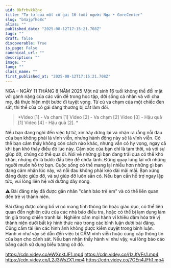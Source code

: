 ```yaml
---
uid: 0kfrbvkk2nx
title: "Tự tử của một cô gái 16 tuổi người Nga • GoreCenter"
slug: "b4ajpfho8c"
alias: ""
published_date: "2025-08-12T17:15:21.708Z"
tags: ""
draft: false
discoverable: True
is_page: False
canonical_url: ""
description: ""
image: ""
lang: ""
class_name: ""
first_published_at: "2025-08-12T17:15:21.708Z"
---
```

NGA – NGÀY 11 THÁNG 8 NĂM 2025 Một nữ sinh 16 tuổi không thể đối mặt với gánh nặng của các vấn đề trong học tập, đời sống cá nhân và với cha mẹ, đã thực hiện một bước đi tuyệt vọng. Từ cú va chạm của một chiếc đèn sắt, thi thể của cô gái đáng thương bị cắt làm đôi. 

> *Video [1] - Va chạm [1] Video [2] - Va chạm [2] Video [3] - Hậu quả [1] Video [4] - Hậu quả [2]. *

Nếu bạn đang nghĩ đến việc tự tử, xin hãy dừng lại và nhận ra rằng nỗi đau của bạn không phải là vĩnh viễn, nhưng hành động này sẽ là vĩnh viễn. Có thể bạn cảm thấy không còn cách nào khác, nhưng vẫn có hy vọng, ngay cả khi bạn khó thấy điều đó lúc này. Cảm xúc của bạn chỉ là tạm thời, và với sự giúp đỡ, chúng có thể qua đi. Nói về những gì bạn đang trải qua có thể khó khăn, nhưng đó là bước đầu tiên để chữa lành. Đừng quay lưng lại với những người muốn hỗ trợ bạn. Cuộc sống có thể mang lại nhiều hơn những gì bạn đang cảm nhận lúc này, và nỗi đau không phải kéo dài mãi mãi. Bạn xứng đáng được giúp đỡ, và sự giúp đỡ luôn sẵn có. Nếu bạn cần hỗ trợ ngay lập tức, vui lòng liên hệ với đường dây nóng.

⚠️ Bài đăng này đã được gắn nhãn "cảnh báo trẻ em" và có thể liên quan đến trẻ vị thành niên. 

Bài đăng được công bố vì nó mang tính thông tin hoặc giáo dục, có thể liên quan đến nghiên cứu của các nhà báo điều tra, hoặc có thể bị lạm dụng làm tin giả trong chiến tranh lai. Nghiêm cấm mọi hành vi khiêu dâm hóa trẻ vị thành niên dưới bất kỳ hình thức nào trong các bình luận dưới bài đăng. Cũng cấm tải lên các hình ảnh không được kiểm duyệt trong bình luận. Hành vi như vậy sẽ dẫn đến việc bị CẤM vĩnh viễn hoặc cung cấp thông tin của bạn cho cảnh sát. Nếu bạn nhận thấy hành vi như vậy, vui lòng báo cáo bằng cách sử dụng biểu tượng cờ đỏ.

https://cdn.videy.co/eWXnktJF1.mp4
https://cdn.videy.co/j1zJfVFs1.mp4
https://cdn.videy.co/L2J3WsZX1.mp4
https://cdn.videy.co/7OEn4JFh1.mp4